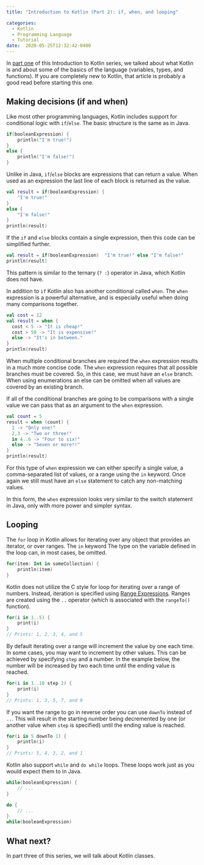 ```yaml
---
title: "Introduction to Kotlin (Part 2): if, when, and looping"

categories:
  - Kotlin
  - Programming Language
  - Tutorial
date:  2020-05-25T12:32:42-0400
---
```


In <a href="{{ site.url }}/posts/kotlin-part1-variables-types-functions">part one</a> of this Introduction to Kotlin series, we talked about what Kotlin is and about some of the basics of the language
(variables, types, and functions). If you are completely new to Kotlin, that article is probably a good read before starting this one.

## Making decisions (if and when)

Like most other programming languages, Kotlin includes support for conditional logic with `if`/`else`. The basic structure is the same as in Java.

```kotlin
if(booleanExpression) {
    println("I'm true!")
}
else {
    println("I'm false!")
}
```

Unlike in Java, `if`/`else` blocks are expressions that can return a value. When used as an expression the last line of each block is returned as the value.

```kotlin
val result = if(booleanExpression) {
    "I'm true!"
}
else {
    "I'm false!"
}
println(result)
```

If the `if` and `else` blocks contain a single expression, then this code can be simplified further.

```kotlin
val result = if(booleanExpression)  "I'm true!" else "I'm false!"
println(result)
```

This pattern is similar to the ternary (`? :`) operator in Java, which Kotlin does not have.

In addition to `if` Kotlin also has another conditional called `when`. The `when` expression is a powerful alternative, and is especially useful when doing many comparisons together. 

```kotlin
val cost = 12
val result = when {
  cost < 5 -> "It is cheap!"
  cost > 50 -> "It is expensive!"
  else -> "It's in between."
}
println(result)
```

When multiple conditional branches are required the `when` expression results in a much more concise code. The `when` expression requires that all possible branches must be covered. So, in this case, we must have an `else` branch. When using enumerations an else can be omitted when all values are covered by an existing branch. 

If all of the conditional branches are going to be comparisons with a single value we can pass that as an argument to the `when` expression.

```kotlin
val count = 5
result = when (count) {
  1 -> "Only one!"
  2,3 -> "Two or three!"
  in 4..6 -> "Four to six!"
  else -> "Seven or more!!"
}
println(result)
```

For this type of `when` expression we can either specify a single value, a comma-separated list of values, or a range using the `in` keyword. Once again we still must have an `else` statement to catch any non-matching values.

In this form, the `when` expression looks very similar to the switch statement in Java, only with more power and simpler syntax.

## Looping

The `for` loop in Kotlin allows for iterating over any object that provides an iterator, or over ranges. The `in` keyword The type on the variable defined in the loop can, in most cases, be omitted.

```kotlin
for(item: Int in someCollection) {
    println(item)
}
```

Kotlin does not utilize the C style for loop for iterating over a range of numbers. Instead, iteration is specified using [Range Expressions](https://kotlinlang.org/docs/reference/ranges.html). Ranges are created using the `..` operator (which is associated with the `rangeTo()` function). 


```kotlin
for(i in 1..5) {
    print(i)
}
// Prints: 1, 2, 3, 4, and 5
```

By default iterating over a range will increment the value by one each time. In some cases, you may want to increment by other values. This can be achieved by specifying `step` and a number. In the example below, the number will be increased by two each time until the ending value is reached.

```kotlin
for(i in 1..10 step 2) {
    print(i)
}
// Prints: 1, 3, 5, 7, and 9
```

If you want the range to go in reverse order you can use `downTo` instead of `..`. This will result in the starting number being decremented by one (or another value when `step` is specified) until the ending value is reached.

```kotlin
for(i in 5 downTo 1) {
    println(i)
}
// Prints: 5, 4, 3, 2, and 1
```

Kotlin also support `while` and `do while` loops. These loops work just as you would expect them to in Java.

```kotlin
while(booleanExpression) {
    // ...
}

do {
    // ...
}
while(booleanExpression)
```

## What next?

In part three of this series, we will talk about Kotlin classes.